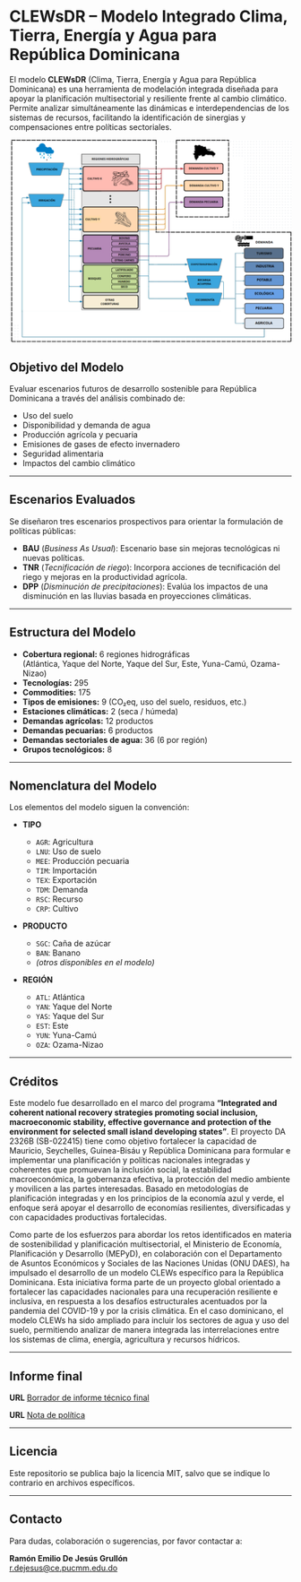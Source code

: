 # CLEWsDR – Modelo Integrado Clima, Tierra, Energía y Agua para República Dominicana

El modelo **CLEWsDR** (Clima, Tierra, Energía y Agua para República Dominicana) es una herramienta de modelación integrada diseñada para apoyar la planificación multisectorial y resiliente frente al cambio climático. Permite analizar simultáneamente las dinámicas e interdependencias de los sistemas de recursos, facilitando la identificación de sinergias y compensaciones entre políticas sectoriales.

![CLEWSDRModelStructure](https://github.com/remiliod/CLEWsDR/blob/main/CLEWsDR-ModelStructure.png)

## Objetivo del Modelo

Evaluar escenarios futuros de desarrollo sostenible para República Dominicana a través del análisis combinado de:

- Uso del suelo
- Disponibilidad y demanda de agua
- Producción agrícola y pecuaria
- Emisiones de gases de efecto invernadero
- Seguridad alimentaria
- Impactos del cambio climático

---

## Escenarios Evaluados

Se diseñaron tres escenarios prospectivos para orientar la formulación de políticas públicas:

- **BAU** (*Business As Usual*): Escenario base sin mejoras tecnológicas ni nuevas políticas.
- **TNR** (*Tecnificación de riego*): Incorpora acciones de tecnificación del riego y mejoras en la productividad agrícola.
- **DPP** (*Disminución de precipitaciones*): Evalúa los impactos de una disminución en las lluvias basada en proyecciones climáticas.

---

## Estructura del Modelo

- **Cobertura regional:** 6 regiones hidrográficas  
  (Atlántica, Yaque del Norte, Yaque del Sur, Este, Yuna-Camú, Ozama-Nizao)
- **Tecnologías:** 295
- **Commodities:** 175
- **Tipos de emisiones:** 9 (CO₂eq, uso del suelo, residuos, etc.)
- **Estaciones climáticas:** 2 (seca / húmeda)
- **Demandas agrícolas:** 12 productos
- **Demandas pecuarias:** 6 productos
- **Demandas sectoriales de agua:** 36 (6 por región)
- **Grupos tecnológicos:** 8

---

## Nomenclatura del Modelo

Los elementos del modelo siguen la convención:


- **TIPO**
  - `AGR`: Agricultura
  - `LNU`: Uso de suelo
  - `MEE`: Producción pecuaria
  - `TIM`: Importación
  - `TEX`: Exportación
  - `TDM`: Demanda
  - `RSC`: Recurso
  - `CRP`: Cultivo

- **PRODUCTO**
  - `SGC`: Caña de azúcar
  - `BAN`: Banano
  - *(otros disponibles en el modelo)*

- **REGIÓN**
  - `ATL`: Atlántica
  - `YAN`: Yaque del Norte
  - `YAS`: Yaque del Sur
  - `EST`: Este
  - `YUN`: Yuna-Camú
  - `OZA`: Ozama-Nizao

---

## Créditos

Este modelo fue desarrollado en el marco del programa **“Integrated and coherent national recovery strategies promoting social inclusion, macroeconomic stability, effective governance and protection of the environment for selected small island developing states”**. El proyecto DA 2326B (SB-022415) tiene como objetivo fortalecer la capacidad de Mauricio, Seychelles, Guinea-Bisáu y República Dominicana para formular e implementar una planificación y políticas nacionales integradas y coherentes que promuevan la inclusión social, la estabilidad macroeconómica, la gobernanza efectiva, la protección del medio ambiente y movilicen a las partes interesadas. Basado en metodologías de planificación integradas y en los principios de la economía azul y verde, el enfoque será apoyar el desarrollo de economías resilientes, diversificadas y con capacidades productivas fortalecidas.

Como parte de los esfuerzos para abordar los retos identificados en materia de sostenibilidad y planificación multisectorial, el Ministerio de Economía, Planificación y Desarrollo (MEPyD), en colaboración con el Departamento de Asuntos Económicos y Sociales de las Naciones Unidas (ONU DAES), ha impulsado el desarrollo de un modelo CLEWs específico para la República Dominicana. Esta iniciativa forma parte de un proyecto global orientado a fortalecer las capacidades nacionales para una recuperación resiliente e inclusiva, en respuesta a los desafíos estructurales acentuados por la pandemia del COVID-19 y por la crisis climática. En el caso dominicano, el modelo CLEWs ha sido ampliado para incluir los sectores de agua y uso del suelo, permitiendo analizar de manera integrada las interrelaciones entre los sistemas de clima, energía, agricultura y recursos hídricos.

---
## Informe final

**URL** [Borrador de informe técnico final](https://cepucmmedu-my.sharepoint.com/:b:/g/personal/r_dejesus_ce_pucmm_edu_do/EcL6uGbCz1pEmwl07xE6e3sBZzG5TjLXN_Pu-II372LkUw?e=G0UOgT)

**URL** [Nota de política](https://cepucmmedu-my.sharepoint.com/:b:/g/personal/r_dejesus_ce_pucmm_edu_do/Ec--yChTlBFNgQH55s3wQAsB9HI6pzlg7HI7_ZE7o5tnlw?e=hiw4XK)


---
## Licencia

Este repositorio se publica bajo la licencia MIT, salvo que se indique lo contrario en archivos específicos.

---

## Contacto

Para dudas, colaboración o sugerencias, por favor contactar a:

**Ramón Emilio De Jesús Grullón**  
r.dejesus@ce.pucmm.edu.do

